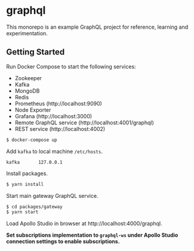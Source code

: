 # graphql

This monorepo is an example GraphQL project for reference, learning and experimentation.

## Getting Started

Run Docker Compose to start the following services:
- Zookeeper
- Kafka
- MongoDB
- Redis
- Prometheus (http://localhost:9090)
- Node Exporter
- Grafana (http://localhost:3000)
- Remote GraphQL service (http://localhost:4001/graphql)
- REST service (http://localhost:4002)

```sh
$ docker-compose up
```

Add `kafka` to local machine `/etc/hosts`.

```
kafka       127.0.0.1
```

Install packages.

```sh
$ yarn install
```

Start main gateway GraphQL service.

```sh
$ cd packages/gateway
$ yarn start
```

Load Apollo Studio in browser at http://localhost:4000/graphql.

**Set subscriptions implementation to `graphql-ws` under Apollo Studio connection settings to enable subscriptions.**
